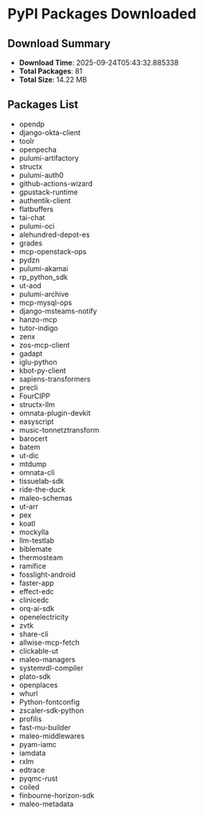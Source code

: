 # PyPI Packages Downloaded

## Download Summary
- **Download Time**: 2025-09-24T05:43:32.885338
- **Total Packages**: 81
- **Total Size**: 14.22 MB

## Packages List
- opendp
- django-okta-client
- toolr
- openpecha
- pulumi-artifactory
- structx
- pulumi-auth0
- github-actions-wizard
- gpustack-runtime
- authentik-client
- flatbuffers
- tai-chat
- pulumi-oci
- alehundred-depot-es
- grades
- mcp-openstack-ops
- pydzn
- pulumi-akamai
- rp_python_sdk
- ut-aod
- pulumi-archive
- mcp-mysql-ops
- django-msteams-notify
- hanzo-mcp
- tutor-indigo
- zenx
- zos-mcp-client
- gadapt
- iglu-python
- kbot-py-client
- sapiens-transformers
- precli
- FourCIPP
- structx-llm
- omnata-plugin-devkit
- easyscript
- music-tonnetztransform
- barocert
- batem
- ut-dic
- mtdump
- omnata-cli
- tissuelab-sdk
- ride-the-duck
- maleo-schemas
- ut-arr
- pex
- koatl
- mockylla
- llm-testlab
- biblemate
- thermosteam
- ramifice
- fosslight-android
- faster-app
- effect-edc
- clinicedc
- orq-ai-sdk
- openelectricity
- zvtk
- share-cli
- allwise-mcp-fetch
- clickable-ut
- maleo-managers
- systemrdl-compiler
- plato-sdk
- openplaces
- whurl
- Python-fontconfig
- zscaler-sdk-python
- profilis
- fast-mu-builder
- maleo-middlewares
- pyam-iamc
- iamdata
- rxlm
- edtrace
- pyqmc-rust
- coiled
- finbourne-horizon-sdk
- maleo-metadata
